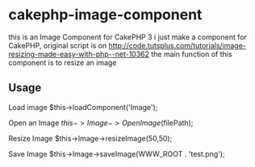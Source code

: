 # cakephp-image-component 
this is an Image Component for CakePHP 3
i just make a component for CakePHP, original script is on http://code.tutsplus.com/tutorials/image-resizing-made-easy-with-php--net-10362
the main function of this component is to resize an image

## Usage 
Load image
  $this->loadComponent('Image');

Open an Image
  $this->Image->OpenImage($filePath);

Resize Image
  $this->Image->resizeImage(50,50);

Save Image
  $this->Image->saveImage(WWW_ROOT . 'test.png');

